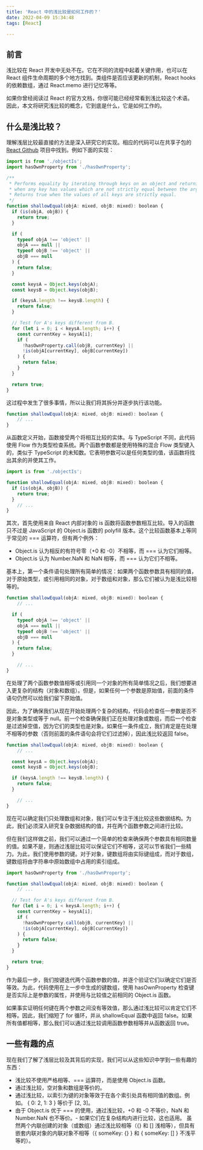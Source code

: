 ```yaml
---
title: 'React 中的浅比较是如何工作的？'
date: 2022-04-09 15:34:48
tags: [React]

---
```

## 前言
浅比较在 React 开发中无处不在。它在不同的流程中起着关键作用，也可以在 React 组件生命周期的多个地方找到。类组件是否应该更新的机制，React hooks 的依赖数组，通过 React.memo 进行记忆等等。

如果你曾经阅读过 React 的官方文档，你很可能已经经常看到浅比较这个术语。因此，本文将研究浅比较的概念，它到底是什么，它是如何工作的。

## 什么是浅比较？
理解浅层比较最直接的方法是深入研究它的实现。相应的代码可以在共享子包的 [React Github](https://github.com/facebook/react/blob/main/packages/shared/shallowEqual.js) 项目中找到。例如下面的实现：
```jsx
import is from './objectIs';
import hasOwnProperty from './hasOwnProperty';

/**
 * Performs equality by iterating through keys on an object and returning false
 * when any key has values which are not strictly equal between the arguments.
 * Returns true when the values of all keys are strictly equal.
 */
function shallowEqual(objA: mixed, objB: mixed): boolean {
  if (is(objA, objB)) {
    return true;
  }

  if (
    typeof objA !== 'object' ||
    objA === null ||
    typeof objB !== 'object' ||
    objB === null
  ) {
    return false;
  }

  const keysA = Object.keys(objA);
  const keysB = Object.keys(objB);

  if (keysA.length !== keysB.length) {
    return false;
  }

  // Test for A's keys different from B.
  for (let i = 0; i < keysA.length; i++) {
    const currentKey = keysA[i];
    if (
      !hasOwnProperty.call(objB, currentKey) ||
      !is(objA[currentKey], objB[currentKey])
    ) {
      return false;
    }
  }

  return true;
}
```
这过程中发生了很多事情，所以让我们将其拆分并逐步执行该功能。
```jsx
function shallowEqual(objA: mixed, objB: mixed): boolean {
	// ...
}
```
从函数定义开始，函数接受两个将相互比较的实体。与 TypeScript 不同，此代码使用 Flow 作为类型检查系统。两个函数参数都是使用特殊的混合 Flow 类型键入的，类似于 TypeScript 的未知数。它表明参数可以是任何类型的值，该函数将找出其余的并使其工作。
```jsx
import is from './objectIs';

function shallowEqual(objA: mixed, objB: mixed): boolean {
  if (is(objA, objB)) {
    return true;
  }
	// ...
}
```
其次，首先使用来自 React 内部对象的 is 函数将函数参数相互比较。导入的函数只不过是 JavaScript 的 Object.is 函数的 polyfill 版本。这个比较函数基本上等同于常见的 === 运算符，但有两个例外：
- Object.is 认为相反的有符号零（+0 和 -0）不相等，而 === 认为它们相等。
- Object.is 认为 Number.NaN 和 NaN 相等，而 === 认为它们不相等。

基本上，第一个条件语句处理所有简单的情况：如果两个函数参数具有相同的值，对于原始类型，或引用相同的对象，对于数组和对象，那么它们被认为是浅比较相等的。

```jsx
function shallowEqual(objA: mixed, objB: mixed): boolean {
	// ...

  if (
    typeof objA !== 'object' ||
    objA === null ||
    typeof objB !== 'object' ||
    objB === null
  ) {
    return false;
  }

	// ...
}
```
在处理了两个函数参数值相等或引用同一个对象的所有简单情况之后，我们想要进入更复杂的结构（对象和数组）。但是，如果任何一个参数是原始值，前面的条件语句仍然可以给我们留下原始值。

因此，为了确保我们从现在开始处理两个复杂的结构，代码会检查任一参数是否不是对象类型或等于 null。前一个检查确保我们正在处理对象或数组，而后一个检查是过滤掉空值，因为它们的类型也是对象。如果任一条件成立，我们肯定是在处理不相等的参数（否则前面的条件语句会将它们过滤掉），因此浅比较返回 false。

```jsx
function shallowEqual(objA: mixed, objB: mixed): boolean {
	// ...

  const keysA = Object.keys(objA);
  const keysB = Object.keys(objB);

  if (keysA.length !== keysB.length) {
    return false;
  }

	// ...
}
```
现在可以确定我们只处理数组和对象，我们可以专注于浅比较这些数据结构。为此，我们必须深入研究复杂数据结构的值，并在两个函数参数之间进行比较。

但在我们这样做之前，我们可以通过一个简单的检查来确保两个参数具有相同数量的值。如果不是，则通过浅层比较可以保证它们不相等，这可以节省我们一些精力。为此，我们使用参数的键。对于对象，键数组将由实际键组成，而对于数组，键数组将由字符串中原始数组中占用的索引组成。

```jsx
import hasOwnProperty from './hasOwnProperty';

function shallowEqual(objA: mixed, objB: mixed): boolean {
	// ...

  // Test for A's keys different from B.
  for (let i = 0; i < keysA.length; i++) {
    const currentKey = keysA[i];
    if (
      !hasOwnProperty.call(objB, currentKey) ||
      !is(objA[currentKey], objB[currentKey])
    ) {
      return false;
    }
  }

  return true;
}
```
作为最后一步，我们按键迭代两个函数参数的值，并逐个验证它们以确定它们是否等效。为此，代码使用在上一步中生成的键数组，使用 hasOwnProperty 检查键是否实际上是参数的属性，并使用与比较值之前相同的 Object.is 函数。

如果事实证明任何键在两个参数之间没有等效值，那么通过浅比较可以肯定它们不相等。因此，我们缩短了 for 循环，并从 shallowEqual 函数中返回 false。如果所有值都相等，那么我们可以通过浅比较调用函数参数相等并从函数返回 true。

## 一些有趣的点
现在我们了解了浅层比较及其背后的实现，我们可以从这些知识中学到一些有趣的东西：

- 浅比较不使用严格相等、=== 运算符，而是使用 Object.is 函数。
- 通过浅比较，空对象和数组是等价的。
- 通过浅比较，以索引为键的对象等效于在各个索引处具有相同值的数组。例如。 { 0: 2, 1: 3 } 等价于 [2, 3]。
- 由于 Object.is 优于 === 的使用，通过浅比较，+0 和 -0 不等价，NaN 和 Number.NaN 也不等价。- 如果它们在复杂结构内进行比较，这也适用。
虽然两个内联创建的对象（或数组）通过浅比较相等（{} 和 [] 浅相等），但具有嵌套内联对象的内联对象不相等（{ someKey: {} } 和 { someKey: [] } 不浅平等的）。
